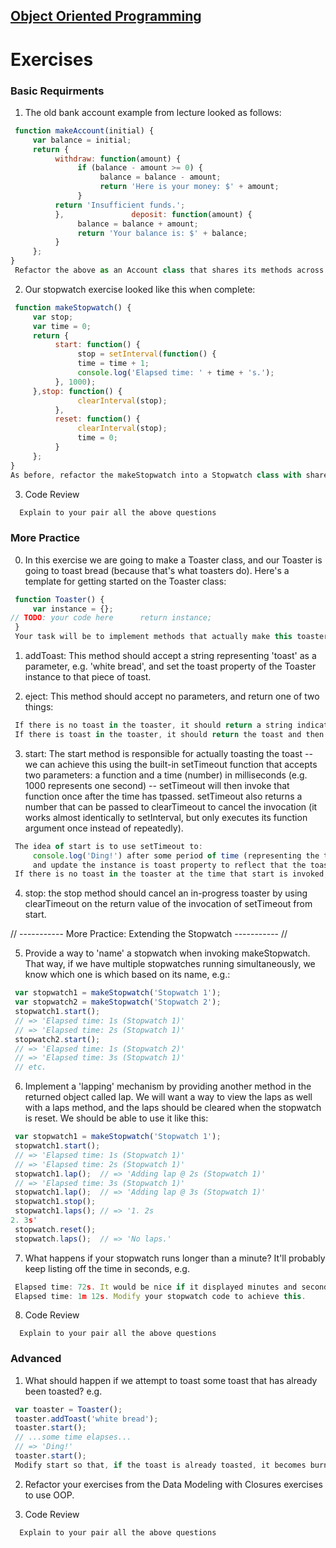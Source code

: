 ## [Object Oriented Programming](https://docs.google.com/presentation/d/1voTatjK2UFZXJcrihRjLmhI5JtY2w6KI1F3ePfZHlMI/embed?start=false&loop=false&delayms=3000)

# Exercises

### Basic Requirments

1. The old bank account example from lecture looked as follows:

```js
 function makeAccount(initial) {
     var balance = initial;
     return {
          withdraw: function(amount) {
               if (balance - amount >= 0) {
                    balance = balance - amount;
                    return 'Here is your money: $' + amount;
               }
          return 'Insufficient funds.';
          },               deposit: function(amount) {
               balance = balance + amount;
               return 'Your balance is: $' + balance;
          }
     };
}
 Refactor the above as an Account class that shares its methods across different instances.
```

2. Our stopwatch exercise looked like this when complete:

```js
 function makeStopwatch() {
     var stop;
     var time = 0;
     return {
          start: function() {
               stop = setInterval(function() {
               time = time + 1;
               console.log('Elapsed time: ' + time + 's.');
          }, 1000);
     },stop: function() {
               clearInterval(stop);
          },
          reset: function() {
               clearInterval(stop);
               time = 0;
          }
     };
}
As before, refactor the makeStopwatch into a Stopwatch class with shared methods.
```

3. Code Review

```js
  Explain to your pair all the above questions
```

### More Practice

0. In this exercise we are going to make a Toaster class, and our Toaster is going to toast bread (because that's what toasters do). Here's a template for getting started on the Toaster class:

```js
 function Toaster() {
     var instance = {};
// TODO: your code here      return instance;
 }
 Your task will be to implement methods that actually make this toaster work!
```

1. addToast: This method should accept a string representing 'toast' as a parameter, e.g. 'white bread', and set the toast property of the Toaster instance to that piece of toast.

2. eject: This method should accept no parameters, and return one of two things:

```js
 If there is no toast in the toaster, it should return a string indicating that the toaster is empty.
 If there is toast in the toaster, it should return the toast and then set the toast property of the instance to undefined.
```

3. start: The start method is responsible for actually toasting the toast -- we can achieve this using the built-in setTimeout function that accepts two parameters: a function and a time (number) in milliseconds (e.g. 1000 represents one second) -- setTimeout will then invoke that function once after the time has tpassed. setTimeout also returns a number that can be passed to clearTimeout to cancel the invocation (it works almost identically to setInterval, but only executes its function argument once instead of repeatedly).

```js
 The idea of start is to use setTimeout to:
     console.log('Ding!') after some period of time (representing the time that the toast is being 'toasted')...
     and update the instance is toast property to reflect that the toast has been toasted (for instance, 'white bread' should become 'white bread (toasted)'.
 If there is no toast in the toaster at the time that start is invoked, it should return a string indicating that toast needs to be added before it can be toasted.
```

4. stop: the stop method should cancel an in-progress toaster by using clearTimeout on the return value of the invocation of setTimeout from start.

 // ----------- More Practice: Extending the Stopwatch  ----------- //

5. Provide a way to 'name' a stopwatch when invoking makeStopwatch. That way, if we have multiple stopwatches running simultaneously, we know which one is which based on its name, e.g.:

```js
 var stopwatch1 = makeStopwatch('Stopwatch 1');
 var stopwatch2 = makeStopwatch('Stopwatch 2');
 stopwatch1.start();
 // => 'Elapsed time: 1s (Stopwatch 1)'
 // => 'Elapsed time: 2s (Stopwatch 1)'
 stopwatch2.start();
 // => 'Elapsed time: 1s (Stopwatch 2)'
 // => 'Elapsed time: 3s (Stopwatch 1)'
 // etc.
```

6. Implement a 'lapping' mechanism by providing another method in the returned object called lap. We will want a way to view the laps as well with a laps method, and the laps should be cleared when the stopwatch is reset. We should be able to use it like this:

```js
 var stopwatch1 = makeStopwatch('Stopwatch 1');
 stopwatch1.start();
 // => 'Elapsed time: 1s (Stopwatch 1)'
 // => 'Elapsed time: 2s (Stopwatch 1)'
 stopwatch1.lap();  // => 'Adding lap @ 2s (Stopwatch 1)'
 // => 'Elapsed time: 3s (Stopwatch 1)'
 stopwatch1.lap();  // => 'Adding lap @ 3s (Stopwatch 1)'
 stopwatch1.stop();
 stopwatch1.laps(); // => '1. 2s
2. 3s'
 stopwatch.reset();
 stopwatch.laps();  // => 'No laps.'
```

7. What happens if your stopwatch runs longer than a minute? It'll probably keep listing off the time in seconds, e.g.

```js
 Elapsed time: 72s. It would be nice if it displayed minutes and seconds when the time ran beyond a single minute, e.g.
 Elapsed time: 1m 12s. Modify your stopwatch code to achieve this.
```

8. Code Review

```
  Explain to your pair all the above questions
```

### Advanced

1. What should happen if we attempt to toast some toast that has already been toasted? e.g.

```js
 var toaster = Toaster();
 toaster.addToast('white bread');
 toaster.start();
 // ...some time elapses...
 // => 'Ding!'
 toaster.start();
 Modify start so that, if the toast is already toasted, it becomes burnt on subsequent invocations of start.
```

2. Refactor your exercises from the Data Modeling with Closures exercises to use OOP.

3. Code Review

```js
  Explain to your pair all the above questions
```
